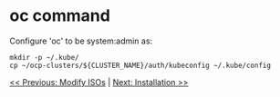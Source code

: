 # oc command
Configure 'oc' to be system:admin as:

```
mkdir -p ~/.kube/
cp ~/ocp-clusters/${CLUSTER_NAME}/auth/kubeconfig ~/.kube/config
```

[<< Previous: Modify ISOs](9-modify-isos.md) | [Next: Installation >>](11-installation.md)
